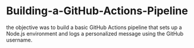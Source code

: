 # Building-a-GitHub-Actions-Pipeline
the objective was to build a basic GitHub Actions pipeline that sets up a Node.js environment and logs a personalized message using the GitHub username.
